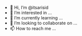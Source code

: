 - 👋 Hi, I’m @itsarisid
- 👀 I’m interested in ...
- 🌱 I’m currently learning ...
- 💞️ I’m looking to collaborate on ...
- 📫 How to reach me ...

<!---
itsarisid/itsarisid is a ✨ special ✨ repository because its `README.md` (this file) appears on your GitHub profile.
You can click the Preview link to take a look at your changes.
--->
